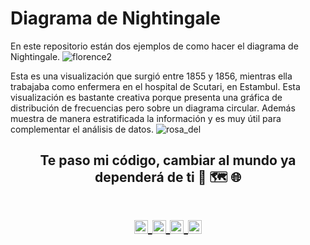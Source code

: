 # Diagrama de Nightingale

En este repositorio están dos ejemplos de como hacer el diagrama de Nightingale. 
![florence2](https://github.com/user-attachments/assets/ebdd42f9-921d-4824-8093-9e1ed0235f27)

Esta es una visualización que surgió entre 1855 y 1856, mientras ella trabajaba como enfermera en el hospital de Scutari, en Estambul. Esta visualización es bastante creativa porque presenta una gráfica de distribución de frecuencias pero sobre un diagrama circular. Además muestra de manera
estratificada la información y es muy útil para complementar el análisis de datos.
![rosa_del](https://github.com/user-attachments/assets/d174ce32-44ce-4d27-bd05-1a7ead1bd665)

<!-- Quote -->
<h2 align="center">Te paso mi código, cambiar al mundo ya dependerá de ti 🤯 🗺️ 🌐

  <!-- Social Network -->
<h1 align="center">
<a href="https://www.instagram.com/san_alexito/">
  <img align="center" 
       alt="Lunox's Instagram" 
       width="22px" 
       src="https://user-images.githubusercontent.com/55005374/103146167-0b04ac00-470b-11eb-84fc-db4b7299e4ef.png" />
</a>
  
<a href="https://www.linkedin.com/in/sanchez-peralta-alejandro/">
  <img align="center" 
       alt="Linkdein" 
       width="22px" 
       src="https://user-images.githubusercontent.com/55005374/103146171-312a4c00-470b-11eb-8839-992580bb8206.png" />
  </a>

 <a href="https://stackoverflow.com/users/22206002/alejandro-s%c3%a1nchez-peralta">
  <img align="center" 
       alt="Stack Overflow" 
       width="22px" 
       src="https://user-images.githubusercontent.com/55005374/103146236-e52bd700-470b-11eb-861e-e6f549b02b88.png" />
  </a>
  
<a href="mailto:sanchez.alexito@gmail.com">
  <img align="center" 
       alt="Gmail" 
       width="22px" 
       src="https://user-images.githubusercontent.com/55005374/103146250-0d1b3a80-470c-11eb-8ead-a92232d45d6e.png" />
  </a>
</h1>

